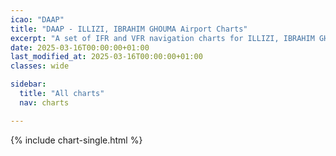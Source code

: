 ```yaml
---
icao: "DAAP" 
title: "DAAP - ILLIZI, IBRAHIM GHOUMA Airport Charts"
excerpt: "A set of IFR and VFR navigation charts for ILLIZI, IBRAHIM GHOUMA Airport"
date: 2025-03-16T00:00:00+01:00
last_modified_at: 2025-03-16T00:00:00+01:00
classes: wide

sidebar:
  title: "All charts"
  nav: charts

---
```


{% include chart-single.html %}